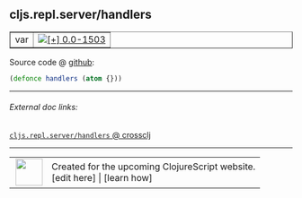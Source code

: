 ## cljs.repl.server/handlers



 <table border="1">
<tr>
<td>var</td>
<td><a href="https://github.com/cljsinfo/cljs-api-docs/tree/0.0-1503"><img valign="middle" alt="[+] 0.0-1503" title="Added in 0.0-1503" src="https://img.shields.io/badge/+-0.0--1503-lightgrey.svg"></a> </td>
</tr>
</table>









Source code @ [github](https://github.com/clojure/clojurescript/blob/r3190/src/clj/cljs/repl/server.clj#L39):

```clj
(defonce handlers (atom {}))
```

<!--
Repo - tag - source tree - lines:

 <pre>
clojurescript @ r3190
└── src
    └── clj
        └── cljs
            └── repl
                └── <ins>[server.clj:39](https://github.com/clojure/clojurescript/blob/r3190/src/clj/cljs/repl/server.clj#L39)</ins>
</pre>

-->

---



###### External doc links:

[`cljs.repl.server/handlers` @ crossclj](http://crossclj.info/fun/cljs.repl.server/handlers.html)<br>

---

 <table>
<tr><td>
<img valign="middle" align="right" width="48px" src="http://i.imgur.com/Hi20huC.png">
</td><td>
Created for the upcoming ClojureScript website.<br>
[edit here] | [learn how]
</td></tr></table>

[edit here]:https://github.com/cljsinfo/cljs-api-docs/blob/master/cljsdoc/cljs.repl.server_handlers.cljsdoc
[learn how]:https://github.com/cljsinfo/cljs-api-docs/wiki/cljsdoc-files

<!--

This information was too distracting to show to readers, but I'll leave it
commented here since it is helpful to:

- pretty-print the data used to generate this document
- and show how to retrieve that data



The API data for this symbol:

```clj
{:ns "cljs.repl.server",
 :name "handlers",
 :type "var",
 :source {:code "(defonce handlers (atom {}))",
          :title "Source code",
          :repo "clojurescript",
          :tag "r3190",
          :filename "src/clj/cljs/repl/server.clj",
          :lines [39]},
 :full-name "cljs.repl.server/handlers",
 :full-name-encode "cljs.repl.server_handlers",
 :history [["+" "0.0-1503"]]}

```

Retrieve the API data for this symbol:

```clj
;; from Clojure REPL
(require '[clojure.edn :as edn])
(-> (slurp "https://raw.githubusercontent.com/cljsinfo/cljs-api-docs/catalog/cljs-api.edn")
    (edn/read-string)
    (get-in [:symbols "cljs.repl.server/handlers"]))
```

-->
